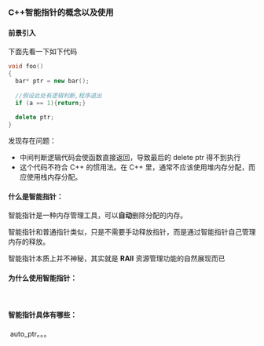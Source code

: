 ### C++智能指针的概念以及使用

#### 前景引入

下面先看一下如下代码

```c++
void foo()
{
  bar* ptr = new bar();
    
  //假设此处有逻辑判断,程序退出
  if (a == 1){return;}
    
  delete ptr;
}
```

发现存在问题：
- 中间判断逻辑代码会使函数直接返回，导致最后的 delete ptr 得不到执行 
- 这个代码不符合 C++ 的惯用法。在 C++ 里，通常不应该使用堆内存分配，而应使用栈内存分配。 

#### 什么是智能指针：

智能指针是一种内存管理工具，可以**自动**删除分配的内存。

智能指针和普通指针类似，只是不需要手动释放指针，而是通过智能指针自己管理内存的释放。 

智能指针本质上并不神秘，其实就是 **RAII** 资源管理功能的自然展现而已 

#### 为什么使用智能指针：

​	

#### 智能指针具体有哪些：

​	auto_ptr。。。

​	

​	

